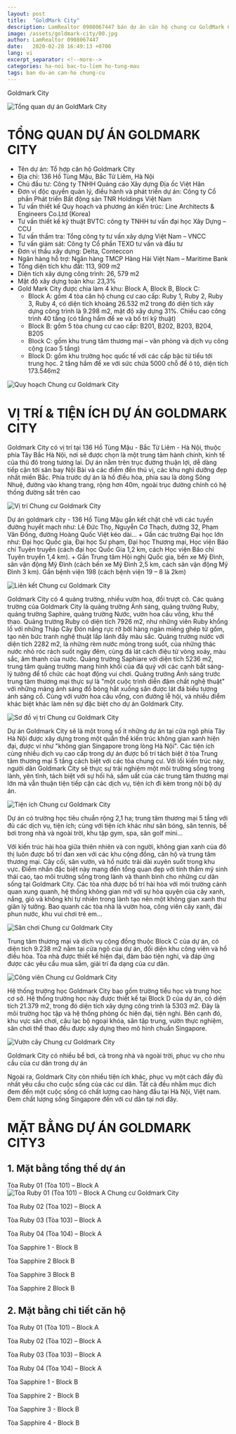 ```yaml
---
layout: post
title:  "GoldMark City"
description: LamRealtor 0908067447 bán dự án căn hộ chung cư GoldMark City ở Hà Nội Hà Đông Mỗ Lao
image: /assets/goldmark-city/00.jpg
author: LamRealtor 0908067447
date:   2020-02-28 16:49:13 +0700
lang: vi
excerpt_separator: <!--more-->
categories: ha-noi bac-tu-liem ho-tung-mau
tags: ban du-an can-ho chung-cu 
---
```


Goldmark City<!--more-->

![Tổng quan dự án GoldMark City](/assets/goldmark-city/00.jpg)
# TỔNG QUAN DỰ ÁN GOLDMARK CITY
 
* Tên dự án: Tổ hợp căn hộ Goldmark City 
* Địa chỉ: 136 Hồ Tùng Mậu, Bắc Từ Liêm, Hà Nội 
* Chủ đầu tư: Công ty TNHH Quảng cáo Xây dựng Địa ốc Việt Hân 
* Đơn vị độc quyền quản lý, điều hành và phát triển dự án: Công ty Cổ phần Phát triển Bất động sản TNR Holdings Việt Nam 
* Tư vấn thiết kế Quy hoạch và phương án kiến trúc: Line Architects & Engineers Co.Ltd (Korea) 
* Tư vấn thiết kế kỹ thuật BVTC: công ty TNHH tư vấn đại học Xây Dựng – CCU 
* Tư vấn thẩm tra: Tổng công ty tư vấn xây dựng Việt Nam – VNCC 
* Tư vấn giám sát: Công ty Cổ phần TEXO tư vấn và đầu tư 
* Đơn vị thầu xây dựng: Delta, Conteccon 
* Ngân hàng hỗ trợ: Ngân hàng TMCP Hàng Hải Việt Nam – Maritime Bank 
* Tổng diện tích khu đất: 113, 909 m2 
* Diện tích xây dựng công trình: 26, 579 m2 
* Mật độ xây dựng toàn khu: 23,3% 
* Gold Mark City  được chia làm 4 khu: Block A, Block B, Block C: 
    + Block A: gồm 4 tòa căn hộ chung cư cao cấp: Ruby 1, Ruby 2, Ruby 3, Ruby 4, có diện tích khoảng 26.532 m2 trong đó diện tích xây dựng công trình là 9.298 m2, mật độ xây dựng 31%. Chiều cao công trình 40 tầng (có tầng hầm để xe và bố trí kỹ thuật) 
    + Block B: gồm 5 tòa chung cư cao cấp: B201, B202, B203, B204, B205 
    + Block C: gồm khu trung tâm thương mại – văn phòng và dịch vụ công cộng (cao 5 tầng) 
    + Block D: gồm khu trường học quốc tế với các cấp bậc từ tiểu tới trung học. 2 tầng hầm để xe với sức chứa 5000 chỗ để ô tô, diện tích 173.546m2
 
![Quy hoạch Chung cư Goldmark City](/assets/goldmark-city/01.jpg)
 
# VỊ TRÍ & TIỆN ÍCH DỰ ÁN GOLDMARK CITY
 
Goldmark City có vị trí tại 136 Hồ Tùng Mậu - Bắc Từ Liêm - Hà Nội, thuộc phía Tây Bắc Hà Nội, nơi sẽ được chọn là một trung tâm hành chính, kinh tế của thủ đô trong tương lai. Dự án nằm trên trục đường thuận lợi, dễ dàng tiếp cận tới sân bay Nội Bài và các điểm đến thú vị, các khu nghỉ dưỡng đẹp nhất miền Bắc. Phía trước dự án là hồ điều hòa, phía sau là dòng Sông Nhuệ, đường vào khang trang, rộng hơn 40m, ngoài trục đường chính có hệ thống đường sắt trên cao

![Vị trí Chung cư Goldmark City](/assets/goldmark-city/02.jpg)
 
Dự án goldmark city - 136 Hồ Tùng Mậu gắn kết chặt chẽ với các tuyến đường huyết  mạch như: Lê Đức Thọ, Nguyễn Cơ Thạch, đường 32, Phạm Văn Đồng, đường Hoàng Quốc Việt kéo dài… + Gần các trường Đại học lớn như: Đại học Quốc gia, Đại học Sư phạm, Đại học Thương mại, Học viện Báo chí Tuyên truyền (cách đại học Quốc Gia 1,2 km, cách Học viện Báo chí Tuyên truyền 1,4 km). + Gần Trung tâm Hội nghị Quốc gia, bến xe Mỹ Đình, sân vận động Mỹ Đình (cách bến xe Mỹ Đình 2,5 km, cách sân vận động Mỹ Đình 3 km). Gần bệnh viện 198 (cách bệnh viện 19 – 8 là 2km)

![Liên kết Chung cư Goldmark City](/assets/goldmark-city/03.jpg)
 
Goldmark City có 4 quảng trường, nhiều vườn hoa, đồi trượt cỏ. Các quảng trường của Goldmark City là quảng trường Ánh sáng, quảng trường Ruby, quảng trường Saphire, quảng trường Nước, vườn hoa cầu vồng, khu thể thao. Quảng trường Ruby có diện tích 7926 m2, như những viên Ruby khổng lồ với những Tháp Cây Đón nắng rực rỡ bởi hàng ngàn miếng ghép từ gốm, tạo nên bức tranh nghệ thuật lấp lánh đầy màu sắc. Quảng trường nước với diện tích 2282 m2, là những rèm nước mỏng trong suốt, của những thác nước nhỏ róc rách suốt ngày đêm, cùng đá lát cách điệu từ vòng xoáy, màu sắc, âm thanh của nước. Quảng trường Saphiare với diện tích 5236 m2, trung tâm quảng trường mang hình khối của đá quý với các cạnh bắt sáng- lý tưởng để tổ chức các hoạt động vui chơi. Quảng trường Ánh sáng trước trung tâm thương mại thực sự là "một cuộc trình diễn đậm chất nghệ thuật" với những mảng ánh sáng đổ bóng hắt xuống sân được lát đá biểu tượng ánh sáng cổ. Cùng với vườn hoa cầu vồng, con đường lễ hội, và nhiều điểm khác biệt khác làm nên sự đặc biệt cho dự án Goldmark City.
 
![Sơ đồ vị trí Chung cư Goldmark City](/assets/goldmark-city/04.jpg)
 
Dự án Goldmark City sẽ là một trong số ít những dự án tại cửa ngõ phía Tây Hà Nội được xây dựng trong một quần thể kiến trúc không gian xanh hiện đại, được ví như "không gian Singapore trong lòng Hà Nội". Các tiện ích cùng nhiều dịch vụ cao cấp trong dự án được bố trí tách biệt ở tòa Trung tâm thương mại 5 tầng cách biệt với các tòa chung cư. Với lối kiến trúc này, người dân Goldmark City sẽ thực sự trải nghiệm một môi trường sống trong lành, yên tĩnh, tách biệt với sự hối hả, sầm uất của các trung tâm thương mại lớn mà vẫn thuận tiện tiếp cận các dịch vụ, tiện ích đi kèm trong nội bộ dự án.
 
![Tiện ích Chung cư Goldmark City](/assets/goldmark-city/05.jpg)
 
Dự án có trường học tiêu chuẩn rộng 2,1 ha; trung tâm thương mại 5 tầng với đủ các dịch vụ, tiện ích; cùng với tiện ích khác như sân bóng, sân tennis, bể bơi trong nhà và ngoài trời, khu tập gym, spa, sân golf mini...
 
Với kiến trúc hài hòa giữa thiên nhiên và con người, không gian xanh của đô thị luôn được bố trí đan xen với các khu cộng đồng, căn hộ và trung tâm thương mại. Cây cối, sân vườn, và hồ nước trải dài xuyên suốt trong khu vực. Điểm nhấn đặc biệt này mang đến tổng quan đẹp với tính thẩm mỹ sinh thái cao, tạo môi trường sống trong lành và thanh bình cho những cư dân sống tại Goldmark City. Các tòa nhà được bố trí hài hòa với môi trường cảnh quan xung quanh, hệ thống không gian mở với sự hòa quyện của cây xanh, nắng, gió và không khí tự nhiên trong lành tạo nên một không gian xanh thư giãn lý tưởng. Bao quanh các tòa nhà là vườn hoa, công viên cây xanh, đài phun nước, khu vui chơi trẻ em...
 
![Sân chơi Chung cư Goldmark City](/assets/goldmark-city/06.jpg)
 
Trung tâm thương mại và dịch vụ cộng đồng thuộc Block C của dự án, có diện tích 9.238 m2 nằm tại cửa ngõ của dự án, đối diện khu công viên và hồ điều hòa. Tòa nhà được thiết kế hiện đại, đảm bảo tiện nghi, và đáp ứng được các yêu cầu mua sắm, giải trí đa dạng của cư dân.
 
![Công viên Chung cư Goldmark City](/assets/goldmark-city/07.jpg)
 
Hệ thống trường học Goldmark City bao gồm trường tiểu học và trung học cơ sở. Hệ thống trường học này được thiết kế tại Block D của dự án, có diện tích 21.379 m2, trong đó diện tích xây dựng công trình là 5303 m2. Đây là môi trường học tập và hệ thống phòng ốc hiện đại, tiện nghi. Bên cạnh đó, khu vực sân chơi, câu lạc bộ ngoại khóa, sân tập trung, vườn thực nghiệm, sân chơi thể thao đều được xây dựng theo mô hình chuẩn Singapore.
 
![Vườn cây Chung cư Goldmark City](/assets/goldmark-city/08.jpg)
 
Goldmark City có nhiều bể bơi, cả trong nhà và ngoài trời, phục vụ cho nhu cầu của cư dân trong dự án
 
Ngoài ra, Goldmark City còn nhiều tiện ích khác, phục vụ một cách đầy đủ nhất yêu cầu cho cuộc sống của các cư dân. Tất cả đều nhằm mục đích đem đến một cuộc sống có chất lượng cao hàng đầu tại Hà Nội, Việt nam. Đem chất lượng sống Singapore đến với cư dân tại nơi đây.



# MẶT BẰNG DỰ ÁN GOLDMARK CITY3

## 1. Mặt bằng tổng thể dự án
 
Tòa Ruby 01 (Tòa 101) – Block A
![Tòa Ruby 01 (Tòa 101) – Block A Chung cư Goldmark City](/assets/goldmark-city/09.jpg)

Tòa Ruby 02 (Tòa 102) – Block A


Tòa Ruby 03 (Tòa 103) – Block A


Tòa Ruby 04 (Tòa 104) – Block A


Tòa Sapphire 1 - Block B


Tòa Sapphire 2 Block B


Tòa Sapphire 3 Block B


Tòa Sapphire 2 Block B



## 2. Mặt bằng chi tiết căn hộ
 
Tòa Ruby 01 (Tòa 101) – Block A


Tòa Ruby 02 (Tòa 102) – Block A


Tòa Ruby 03 (Tòa 103) – Block A


Tòa Ruby 04 (Tòa 104) – Block A



Tòa Sapphire 1 - Block B


Tòa Sapphire 2 - Block B


Tòa Sapphire 3 - Block B


Tòa Sapphire 4 - Block B

